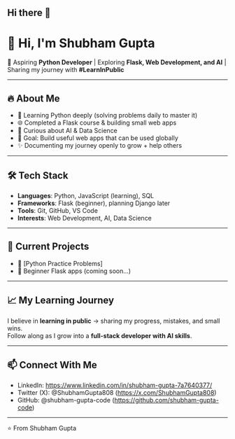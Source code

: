 ## Hi there 👋

# 👋 Hi, I'm Shubham Gupta  

🚀 Aspiring **Python Developer** | Exploring **Flask, Web Development, and AI** | Sharing my journey with **#LearnInPublic**  

---

## 🔥 About Me
- 🐍 Learning Python deeply (solving problems daily to master it)  
- 🌐 Completed a Flask course & building small web apps  
- 🤖 Curious about AI & Data Science
- 🎯 Goal: Build useful web apps that can be used globally  
- ✨ Documenting my journey openly to grow + help others  

---

## 🛠️ Tech Stack
- **Languages**: Python, JavaScript (learning), SQL  
- **Frameworks**: Flask (beginner), planning Django later  
- **Tools**: Git, GitHub, VS Code  
- **Interests**: Web Development, AI, Data Science  

---

## 📂 Current Projects
- 📝 [Python Practice Problems]  
- 🌱 Beginner Flask apps (coming soon...)  

---

## 📈 My Learning Journey
I believe in **learning in public** → sharing my progress, mistakes, and small wins.  
Follow along as I grow into a **full-stack developer with AI skills**.  

---

## 📫 Connect With Me
- LinkedIn: https://www.linkedin.com/in/shubham-gupta-7a7640377/
- Twitter (X): @ShubhamGupta808 (https://x.com/ShubhamGupta808)
- GitHub: @shubham-gupta-code (https://github.com/shubham-gupta-code)

---

⭐️ From Shubham Gupta
